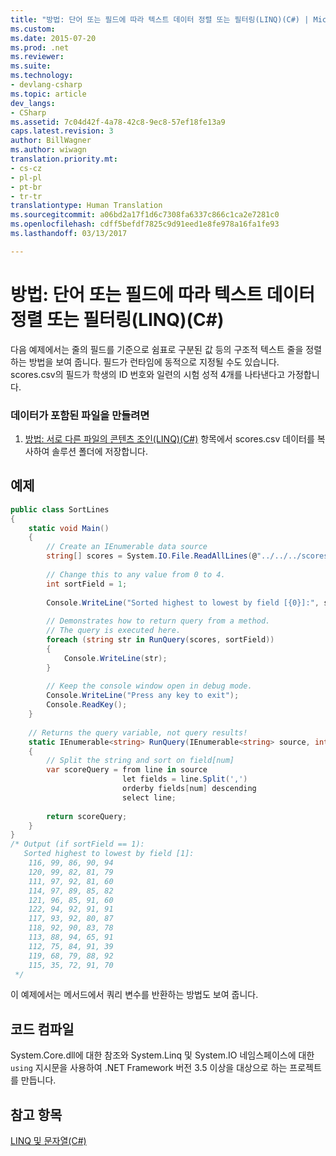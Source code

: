 ```yaml
---
title: "방법: 단어 또는 필드에 따라 텍스트 데이터 정렬 또는 필터링(LINQ)(C#) | Microsoft 문서"
ms.custom: 
ms.date: 2015-07-20
ms.prod: .net
ms.reviewer: 
ms.suite: 
ms.technology:
- devlang-csharp
ms.topic: article
dev_langs:
- CSharp
ms.assetid: 7c04d42f-4a78-42c8-9ec8-57ef18fe13a9
caps.latest.revision: 3
author: BillWagner
ms.author: wiwagn
translation.priority.mt:
- cs-cz
- pl-pl
- pt-br
- tr-tr
translationtype: Human Translation
ms.sourcegitcommit: a06bd2a17f1d6c7308fa6337c866c1ca2e7281c0
ms.openlocfilehash: cdff5befdf7825c9d91eed1e8fe978a16fa1fe93
ms.lasthandoff: 03/13/2017

---
```

# <a name="how-to-sort-or-filter-text-data-by-any-word-or-field-linq-c"></a>방법: 단어 또는 필드에 따라 텍스트 데이터 정렬 또는 필터링(LINQ)(C#)
다음 예제에서는 줄의 필드를 기준으로 쉼표로 구분된 값 등의 구조적 텍스트 줄을 정렬하는 방법을 보여 줍니다. 필드가 런타임에 동적으로 지정될 수도 있습니다. scores.csv의 필드가 학생의 ID 번호와 일련의 시험 성적 4개를 나타낸다고 가정합니다.  
  
### <a name="to-create-a-file-that-contains-data"></a>데이터가 포함된 파일을 만들려면  
  
1.  [방법: 서로 다른 파일의 콘텐츠 조인(LINQ)(C#)](../../../../csharp/programming-guide/concepts/linq/how-to-join-content-from-dissimilar-files-linq.md) 항목에서 scores.csv 데이터를 복사하여 솔루션 폴더에 저장합니다.  
  
## <a name="example"></a>예제  
  
```csharp  
public class SortLines  
{  
    static void Main()  
    {  
        // Create an IEnumerable data source  
        string[] scores = System.IO.File.ReadAllLines(@"../../../scores.csv");  
  
        // Change this to any value from 0 to 4.  
        int sortField = 1;  
  
        Console.WriteLine("Sorted highest to lowest by field [{0}]:", sortField);  
  
        // Demonstrates how to return query from a method.  
        // The query is executed here.  
        foreach (string str in RunQuery(scores, sortField))  
        {  
            Console.WriteLine(str);  
        }  
  
        // Keep the console window open in debug mode.  
        Console.WriteLine("Press any key to exit");  
        Console.ReadKey();  
    }  
  
    // Returns the query variable, not query results!  
    static IEnumerable<string> RunQuery(IEnumerable<string> source, int num)  
    {  
        // Split the string and sort on field[num]  
        var scoreQuery = from line in source  
                         let fields = line.Split(',')  
                         orderby fields[num] descending  
                         select line;  
  
        return scoreQuery;  
    }  
}  
/* Output (if sortField == 1):  
   Sorted highest to lowest by field [1]:  
    116, 99, 86, 90, 94  
    120, 99, 82, 81, 79  
    111, 97, 92, 81, 60  
    114, 97, 89, 85, 82  
    121, 96, 85, 91, 60  
    122, 94, 92, 91, 91  
    117, 93, 92, 80, 87  
    118, 92, 90, 83, 78  
    113, 88, 94, 65, 91  
    112, 75, 84, 91, 39  
    119, 68, 79, 88, 92  
    115, 35, 72, 91, 70  
 */  
```  
  
 이 예제에서는 메서드에서 쿼리 변수를 반환하는 방법도 보여 줍니다.  
  
## <a name="compiling-the-code"></a>코드 컴파일  
 System.Core.dll에 대한 참조와 System.Linq 및 System.IO 네임스페이스에 대한 `using` 지시문을 사용하여 .NET Framework 버전 3.5 이상을 대상으로 하는 프로젝트를 만듭니다.  
  
## <a name="see-also"></a>참고 항목  
 [LINQ 및 문자열(C#)](../../../../csharp/programming-guide/concepts/linq/linq-and-strings.md)
